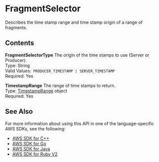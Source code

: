 # FragmentSelector<a name="API_reader_FragmentSelector"></a>

Describes the time stamp range and time stamp origin of a range of fragments\.

## Contents<a name="API_reader_FragmentSelector_Contents"></a>

 **FragmentSelectorType**   <a name="KinesisVideo-Type-reader_FragmentSelector-FragmentSelectorType"></a>
The origin of the time stamps to use \(Server or Producer\)\.  
Type: String  
Valid Values:` PRODUCER_TIMESTAMP | SERVER_TIMESTAMP`   
Required: Yes

 **TimestampRange**   <a name="KinesisVideo-Type-reader_FragmentSelector-TimestampRange"></a>
The range of time stamps to return\.  
Type: [TimestampRange](API_reader_TimestampRange.md) object  
Required: Yes

## See Also<a name="API_reader_FragmentSelector_SeeAlso"></a>

For more information about using this API in one of the language\-specific AWS SDKs, see the following:
+  [AWS SDK for C\+\+](https://docs.aws.amazon.com/goto/SdkForCpp/kinesis-video-reader-data-2017-09-30/FragmentSelector) 
+  [AWS SDK for Go](https://docs.aws.amazon.com/goto/SdkForGoV1/kinesis-video-reader-data-2017-09-30/FragmentSelector) 
+  [AWS SDK for Java](https://docs.aws.amazon.com/goto/SdkForJava/kinesis-video-reader-data-2017-09-30/FragmentSelector) 
+  [AWS SDK for Ruby V2](https://docs.aws.amazon.com/goto/SdkForRubyV2/kinesis-video-reader-data-2017-09-30/FragmentSelector) 